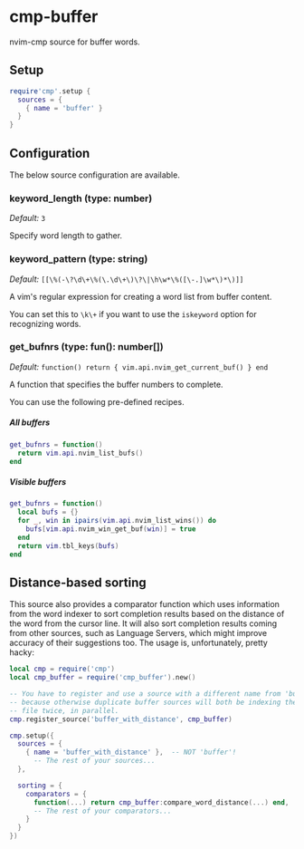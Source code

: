 # cmp-buffer

nvim-cmp source for buffer words.

## Setup

```lua
require'cmp'.setup {
  sources = {
    { name = 'buffer' }
  }
}
```

## Configuration

The below source configuration are available.


### keyword_length (type: number)

_Default:_ `3`

Specify word length to gather.


### keyword_pattern (type: string)

_Default:_ `[[\%(-\?\d\+\%(\.\d\+\)\?\|\h\w*\%([\-.]\w*\)*\)]]`

A vim's regular expression for creating a word list from buffer content.

You can set this to `\k\+` if you want to use the `iskeyword` option for recognizing words.


### get_bufnrs (type: fun(): number[])

_Default:_ `function() return { vim.api.nvim_get_current_buf() } end`

A function that specifies the buffer numbers to complete.

You can use the following pre-defined recipes.

##### All buffers

```lua
get_bufnrs = function()
  return vim.api.nvim_list_bufs()
end
```

##### Visible buffers

```lua
get_bufnrs = function()
  local bufs = {}
  for _, win in ipairs(vim.api.nvim_list_wins()) do
    bufs[vim.api.nvim_win_get_buf(win)] = true
  end
  return vim.tbl_keys(bufs)
end
```


## Distance-based sorting

This source also provides a comparator function which uses information from the word indexer
to sort completion results based on the distance of the word from the cursor line. It will also
sort completion results coming from other sources, such as Language Servers, which might improve
accuracy of their suggestions too. The usage is, unfortunately, pretty hacky:

```lua
local cmp = require('cmp')
local cmp_buffer = require('cmp_buffer').new()

-- You have to register and use a source with a different name from 'buffer'
-- because otherwise duplicate buffer sources will both be indexing the same
-- file twice, in parallel.
cmp.register_source('buffer_with_distance', cmp_buffer)

cmp.setup({
  sources = {
    { name = 'buffer_with_distance' },  -- NOT 'buffer'!
      -- The rest of your sources...
  },

  sorting = {
    comparators = {
      function(...) return cmp_buffer:compare_word_distance(...) end,
      -- The rest of your comparators...
    }
  }
})
```

